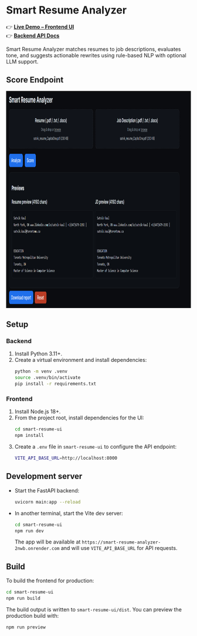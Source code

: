 # Smart Resume Analyzer

👉 **[Live Demo – Frontend UI](https://job-fit-analyzer.netlify.app/)**  
👉 **[Backend API Docs](https://smart-resume-analyzer-2nwb.onrender.com/docs)**  

Smart Resume Analyzer matches resumes to job descriptions, evaluates tone, and suggests actionable rewrites using rule-based NLP with optional LLM support.

## Score Endpoint 
<img width="722" height="593" alt="UI example" src="./smart-resume-ui/src/assets/image2.png" />

## Setup

### Backend
1. Install Python 3.11+.
2. Create a virtual environment and install dependencies:
   ```bash
   python -m venv .venv
   source .venv/bin/activate
   pip install -r requirements.txt
   ```
### Frontend
1. Install Node.js 18+.
2. From the project root, install dependencies for the UI:
   ```bash
   cd smart-resume-ui
   npm install
   ```
3. Create a `.env` file in `smart-resume-ui` to configure the API endpoint:
   ```bash
   VITE_API_BASE_URL=http://localhost:8000
   ```

## Development server

* Start the FastAPI backend:
  ```bash
  uvicorn main:app --reload
  ```
* In another terminal, start the Vite dev server:
  ```bash
  cd smart-resume-ui
  npm run dev
  ```
  The app will be available at `https://smart-resume-analyzer-2nwb.onrender.com` and will use `VITE_API_BASE_URL` for API requests.

## Build

To build the frontend for production:
```bash
cd smart-resume-ui
npm run build
```
The build output is written to `smart-resume-ui/dist`. You can preview the production build with:
```bash
npm run preview
```



